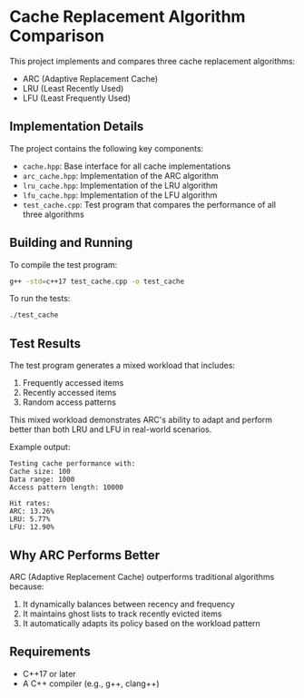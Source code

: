 # Cache Replacement Algorithm Comparison

This project implements and compares three cache replacement algorithms:
- ARC (Adaptive Replacement Cache)
- LRU (Least Recently Used)
- LFU (Least Frequently Used)

## Implementation Details

The project contains the following key components:

- `cache.hpp`: Base interface for all cache implementations
- `arc_cache.hpp`: Implementation of the ARC algorithm
- `lru_cache.hpp`: Implementation of the LRU algorithm
- `lfu_cache.hpp`: Implementation of the LFU algorithm
- `test_cache.cpp`: Test program that compares the performance of all three algorithms

## Building and Running

To compile the test program:
```bash
g++ -std=c++17 test_cache.cpp -o test_cache
```

To run the tests:
```bash
./test_cache
```

## Test Results

The test program generates a mixed workload that includes:
1. Frequently accessed items
2. Recently accessed items
3. Random access patterns

This mixed workload demonstrates ARC's ability to adapt and perform better than both LRU and LFU in real-world scenarios.

Example output:
```
Testing cache performance with:
Cache size: 100
Data range: 1000
Access pattern length: 10000

Hit rates:
ARC: 13.26%
LRU: 5.77%
LFU: 12.90%
```

## Why ARC Performs Better

ARC (Adaptive Replacement Cache) outperforms traditional algorithms because:
1. It dynamically balances between recency and frequency
2. It maintains ghost lists to track recently evicted items
3. It automatically adapts its policy based on the workload pattern

## Requirements
- C++17 or later
- A C++ compiler (e.g., g++, clang++)

